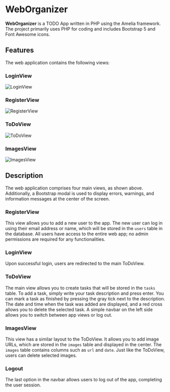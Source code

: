 # WebOrganizer

**WebOrganizer** is a TODO App written in PHP using the Amelia framework. The project primarily uses PHP for coding and includes Bootstrap 5 and Font Awesome icons.

## Features

The web application contains the following views:

### LoginView
![LoginView](https://github.com/Mileek/WebOrganizer/assets/95537833/7efd0db7-9b6c-4341-a42b-28b42b80ad01)

### RegisterView
![RegisterView](https://github.com/Mileek/WebOrganizer/assets/95537833/8eb48ae6-36e8-49e6-a94b-2b6becf2e8d8)

### ToDoView
![ToDoView](https://github.com/Mileek/WebOrganizer/assets/95537833/72cd1541-4bde-4ad0-8046-839dc882ecca)

### ImagesView
![ImagesView](https://github.com/Mileek/WebOrganizer/assets/95537833/93fc3712-1ce1-404a-aadf-e191206af7b3)

## Description

The web application comprises four main views, as shown above. Additionally, a Bootstrap modal is used to display errors, warnings, and information messages at the center of the screen.

### RegisterView
This view allows you to add a new user to the app. The new user can log in using their email address or name, which will be stored in the `users` table in the database. All users have access to the entire web app; no admin permissions are required for any functionalities.

### LoginView
Upon successful login, users are redirected to the main ToDoView.

### ToDoView
The main view allows you to create tasks that will be stored in the `tasks` table. To add a task, simply write your task description and press enter. You can mark a task as finished by pressing the gray tick next to the description. The date and time when the task was added are displayed, and a red cross allows you to delete the selected task. A simple navbar on the left side allows you to switch between app views or log out.

### ImagesView
This view has a similar layout to the ToDoView. It allows you to add image URLs, which are stored in the `images` table and displayed in the center. The `images` table contains columns such as `url` and `date`. Just like the ToDoView, users can delete selected images.

### Logout
The last option in the navbar allows users to log out of the app, completing the user session.
